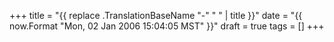 +++
title = "{{ replace .TranslationBaseName "-" " " | title }}"
date = "{{ now.Format "Mon, 02 Jan 2006 15:04:05 MST" }}"
draft = true
tags = []
+++
